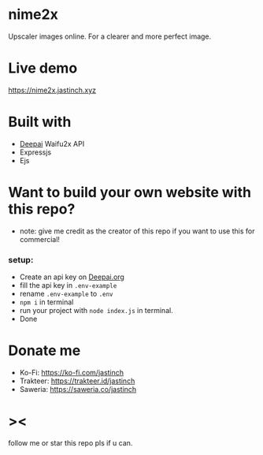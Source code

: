 # nime2x
Upscaler images online. For a clearer and more perfect image.

# Live demo
https://nime2x.jastinch.xyz

# Built with
- [Deepai](https://deepai.org/machine-learning-model/waifu2x) Waifu2x API
- Expressjs
- Ejs

# Want to build your own website with this repo?
* note: give me credit as the creator of this repo if you want to use this for commercial!
### setup:
- Create an api key on [Deepai.org](https://deepai.org)
- fill the api key in ```.env-example``` 
- rename ```.env-example``` to ```.env```
- ```npm i``` in terminal
- run your project with ```node index.js``` in terminal.
- Done

# Donate me
- Ko-Fi: https://ko-fi.com/jastinch
- Trakteer: https://trakteer.id/jastinch
- Saweria: https://saweria.co/jastinch

# ><
follow me or star this repo pls if u can.
